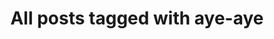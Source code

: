 ---
layout: tag
title: "All posts tagged with aye-aye"
permalink: /weblog/tags/aye-aye/
taxonomy: aye-aye
---